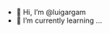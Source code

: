 - 👋 Hi, I’m @luigargam
- 🌱 I’m currently learning ...



<!---
luigargam/luigargam is a ✨ special ✨ repository because its `README.md` (this file) appears on your GitHub profile.
You can click the Preview link to take a look at your changes.
--->
